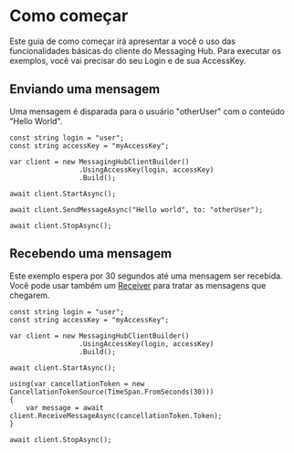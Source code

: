 # Como começar

Este guia de como começar irá apresentar a você o uso das funcionalidades básicas do cliente do Messaging Hub.
Para executar os exemplos, você vai precisar do seu Login e de sua AccessKey.

## Enviando uma mensagem

Uma mensagem é disparada para o usuário "otherUser" com o conteúdo "Hello World".

```
const string login = "user";
const string accessKey = "myAccessKey";

var client = new MessagingHubClientBuilder()
                 .UsingAccessKey(login, accessKey)
                 .Build();

await client.StartAsync();

await client.SendMessageAsync("Hello world", to: "otherUser");

await client.StopAsync();

```

## Recebendo uma mensagem

Este exemplo espera por 30 segundos até uma mensagem ser recebida.
Você pode usar também um [Receiver](http://messaginghub.io/docs/sdks/messages) para tratar as mensagens que chegarem.

```
const string login = "user";
const string accessKey = "myAccessKey";

var client = new MessagingHubClientBuilder()
                 .UsingAccessKey(login, accessKey)
                 .Build();

await client.StartAsync();

using(var cancellationToken = new CancellationTokenSource(TimeSpan.FromSeconds(30)))
{
    var message = await client.ReceiveMessageAsync(cancellationToken.Token);
}

await client.StopAsync();

```

